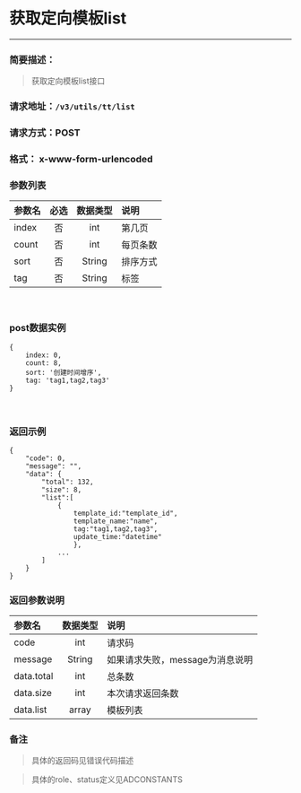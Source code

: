 
# 获取定向模板list
---
### 简要描述：
> 获取定向模板list接口

### 请求地址：```/v3/utils/tt/list```

### 请求方式：POST

### 格式： x-www-form-urlencoded

### 参数列表

|参数名 | 必选 | 数据类型 | 说明|
|:---   | :--: | :------: | :---|
|index|否|int|第几页|
|count|否|int|每页条数|
|sort|否|String|排序方式|
|tag|否|String|标签|
　
### post数据实例

```
{
    index: 0,
    count: 8,
    sort: '创建时间增序',
    tag: 'tag1,tag2,tag3'   
}
```

　

### 返回示例
```
{
    "code": 0,
    "message": "",
    "data": {
        "total": 132,
        "size": 8,
        "list":[
            {
                template_id:"template_id",
                template_name:"name",
                tag:"tag1,tag2,tag3",
                update_time:"datetime"
                },
            ...
        ]
    }
}
```

### 返回参数说明
参数名 | 数据类型 | 说明
:--    |   :--:   | :--
code|int|请求码
message|String|如果请求失败，message为消息说明
data.total|int|总条数
data.size|int|本次请求返回条数
data.list|array|模板列表

### 备注
>具体的返回码见错误代码描述

>具体的role、status定义见ADCONSTANTS
　
　
　